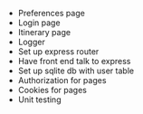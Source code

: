 - Preferences page
- Login page
- Itinerary page
- Logger 
- Set up express router
- Have front end talk to express
- Set up sqlite db with user table
- Authorization for pages
- Cookies for pages
- Unit testing